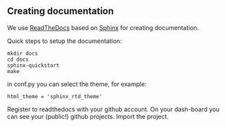 
## Creating documentation

We use [ReadTheDocs](https://docs.readthedocs.io) based on [Sphinx](https://www.sphinx-doc.org) for creating documentation.


Quick steps to setup the documentation:

    mkdir docs
    cd docs
    sphinx-quickstart
    make


in conf.py you can select the theme, for example:

    html_theme = 'sphinx_rtd_theme'



Register to readthedocs with your github account.
On your dash-board you can see your (public!) github projects. Import the project.


